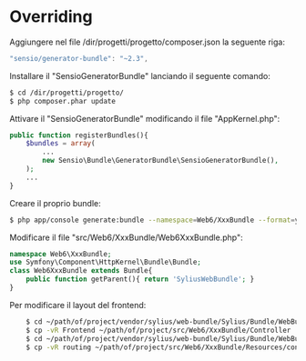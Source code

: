 Overriding
===
Aggiungere nel file /dir/progetti/progetto/composer.json la seguente riga:

```js
"sensio/generator-bundle": "~2.3",
```
Installare il "SensioGeneratorBundle" lanciando il seguente comando:

```bash
$ cd /dir/progetti/progetto/
$ php composer.phar update
```
Attivare il "SensioGeneratorBundle" modificando il file "AppKernel.php":

```php
public function registerBundles(){
    $bundles = array(
        ...
        new Sensio\Bundle\GeneratorBundle\SensioGeneratorBundle(),
    );
    ...
}
```
Creare il proprio bundle:

```bash
$ php app/console generate:bundle --namespace=Web6/XxxBundle --format=yml
```
Modificare il file "src/Web6/XxxBundle/Web6XxxBundle.php":

```php
namespace Web6\XxxBundle;
use Symfony\Component\HttpKernel\Bundle\Bundle;
class Web6XxxBundle extends Bundle{
    public function getParent(){ return 'SyliusWebBundle'; }
}
```
Per modificare il layout del frontend:

```bash
    $ cd ~/path/of/project/vendor/sylius/web-bundle/Sylius/Bundle/WebBundle/Controller
    $ cp -vR Frontend ~/path/of/project/src/Web6/XxxBundle/Controller
    $ cd ~/path/of/project/vendor/sylius/web-bundle/Sylius/Bundle/WebBundle/Resources/config
    $ cp -vR routing ~/path/of/project/src/Web6/XxxBundle/Resources/config
```
